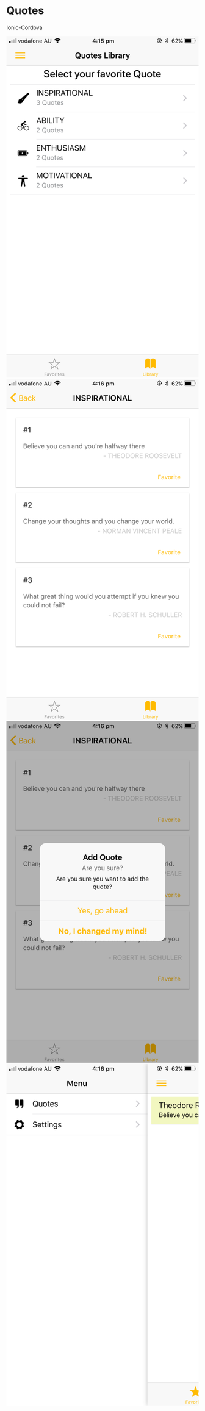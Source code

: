 # Quotes
Ionic-Cordova


![Main Menu](IMG_9573.png)
![Inspirational](IMG_9574.png)
![Add Quotes](IMG_9575.png)
![Side Menu](IMG_9576.png)
